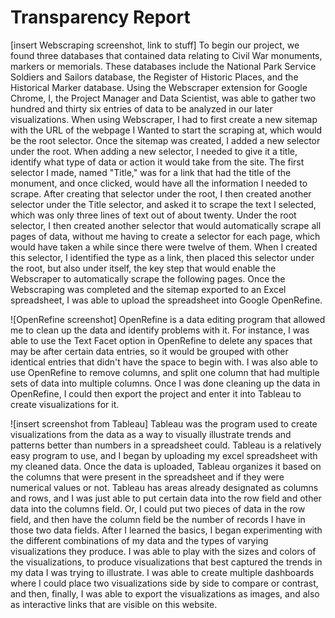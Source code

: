 # Transparency Report

[insert Webscraping screenshot, link to stuff]
To begin our project, we found three databases that contained data relating to Civil War monuments, markers or memorials. These databases include the National Park Service Soldiers and Sailors database, the Register of Historic Places, and the Historical Marker database. Using the Webscraper extension for Google Chrome, I, the Project Manager and Data Scientist, was able to gather two hundred and thirty six entries of data to be analyzed in our later visualizations. When using Webscraper, I had to first create a new sitemap with the URL of the webpage I Wanted to start the scraping at, which would be the root selector. Once the sitemap was created, I added a new selector under the root. When adding a new selector, I needed to give it a title, identify what type of data or action it would take from the site. The first selector I made, named "Title," was for a link that had the title of the monument, and once clicked, would have all the information I needed to scrape. After creating that selector under the root, I then created another selector under the Title selector, and asked it to scrape the text I selected, which was only three lines of text out of about twenty. Under the root selector, I then created another selector that would automatically scrape all pages of data, without me having to create a selector for each page, which would have taken a while since there were twelve of them. When I created this selector, I identified the type as a link, then placed this selector under the root, but also under itself, the key step that would enable the Webscraper to automatically scrape the following pages. Once the Webscraping was completed and the sitemap exported to an Excel spreadsheet, I was able to upload the spreadsheet into Google OpenRefine.

![OpenRefine screenshot]
OpenRefine is a data editing program that allowed me to clean up the data and identify problems with it. For instance, I was able to use the Text Facet option in OpenRefine to delete any spaces that may be after certain data entries, so it would be grouped with other identical entries that didn't have the space to begin with. I was also able to use OpenRefine to remove columns, and split one column that had multiple sets of data into multiple columns. Once I was done cleaning up the data in OpenRefine, I could then export the project and enter it into Tableau to create visualizations for it.

![insert screenshot from Tableau]
Tableau was the program used to create visualizations from the data as a way to visually illustrate trends and patterns better than numbers in a spreadsheet could. Tableau is a relatively easy program to use, and I began by uploading my excel spreadsheet with my cleaned data. Once the data is uploaded, Tableau organizes it based on the columns that were present in the spreadsheet and if they were numerical values or not. Tableau has areas already designated as columns and rows, and I was just able to put certain data into the row field and other data into the columns field. Or, I could put two pieces of data in the row field, and then have the column field be the number of records I have in those two data fields. After I learned the basics, I began experimenting with the different combinations of my data and the types of varying visualizations they produce. I was able to play with the sizes and colors of the visualizations, to produce visualizations that best captured the trends in my data I was trying to illustrate. I was able to create multiple dashboards where I could place two visualizations side by side to compare or contrast, and then, finally, I was able to export the visualizations as images, and also as interactive links that are visible on this website.
